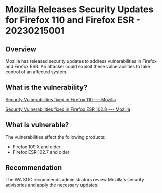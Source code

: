 # Mozilla Releases Security Updates for Firefox 110 and Firefox ESR - 20230215001

## Overview
Mozilla has released security updates to address vulnerabilities in Firefox and Firefox ESR. An attacker could exploit these vulnerabilities to take control of an affected system.

## What is the vulnerability?
[Security Vulnerabilities fixed in Firefox 110 --- Mozilla](https://www.mozilla.org/en-US/security/advisories/mfsa2023-05/#CVE-2023-25728)

[Security Vulnerabilities fixed in Firefox ESR 102.8 --- Mozilla](https://www.mozilla.org/en-US/security/advisories/mfsa2023-06/)

## What is vulnerable? 
The vulnerabilities affect the following products:
- Firefox 109.X and older
- Firefox ESR 102.7 and older

## Recommendation
The WA SOC recommends administrators review Mozilla's security advisories and apply the necessary updates.